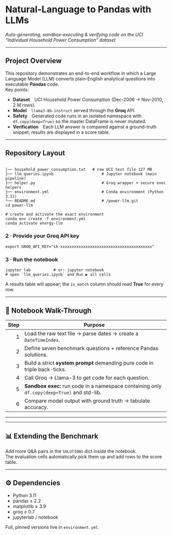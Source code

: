 
# Natural-Language to Pandas with LLMs  
_Auto-generating, sandbox-executing & verifying code on the UCI “Individual Household Power Consumption” dataset_

---

## Project Overview
This repository demonstrates an end-to-end workflow in which a Large Language Model (LLM) converts plain-English analytical questions into executable **Pandas** code.  
Key points:

* **Dataset** UCI Household Power Consumption (Dec-2006 → Nov-2010, 2 M rows).  
* **Model** `llama3-8b-instruct` served through the **Groq** API.  
* **Safety** Generated code runs in an isolated namespace with `df.copy(deep=True)` so the master DataFrame is never mutated.  
* **Verification** Each LLM answer is compared against a ground-truth snippet; results are displayed in a score table.

---

## Repository Layout
```

|── household_power_consumption.txt   # raw UCI text file 127 MB
├── llm_queries.ipynb                     # Jupyter notebook (main pipeline)
├── helper.py                             # Groq wrapper + secure exec helpers
├── environment.yml                       # Conda environment (Python 3.11)
└── README.md                             # /power-llm.git
cd power-llm

# create and activate the exact environment
conda env create -f environment.yml
conda activate energy-llm
```

### 2 · Provide your Groq API key
```
export GROQ_API_KEY="sk-xxxxxxxxxxxxxxxxxxxxxxxxxxxxxxxxxxxxxxxx"
```

### 3 · Run the notebook
```
jupyter lab          # or: jupyter notebook
# open `llm_queries.ipynb` and Run ▶ all cells
```
A results table will appear; the `is_match` column should read **True** for every row.

---

## 📝 Notebook Walk-Through
| Step | Purpose |
|-----:|---------|
| 1 | Load the raw text file → parse dates → create a `DateTimeIndex`. |
| 2 | Define seven benchmark questions + reference Pandas solutions. |
| 3 | Build a strict **system prompt** demanding pure code in triple back-ticks. |
| 4 | Call Groq → Llama-3 to get code for each question. |
| 5 | **Sandbox exec:** run code in a namespace containing only `df.copy(deep=True)` and std-lib. |
| 6 | Compare model output with ground truth → tabulate accuracy. |

---
 

---
 

## 📊 Extending the Benchmark
Add more Q&A pairs in the `SOLUTIONS` dict inside the notebook.  
The evaluation cells automatically pick them up and add rows to the score table.

---

## ⚙️ Dependencies
* Python 3.11
* pandas ≥ 2.2
* matplotlib ≥ 3.9
* groq ≥ 0.7
* jupyterlab / notebook  

Full, pinned versions live in `environment.yml`.

 
